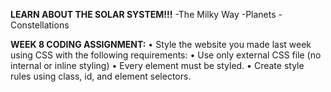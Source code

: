 **LEARN ABOUT THE SOLAR SYSTEM!!!**
    -The Milky Way
    -Planets
    -Constellations

**WEEK 8 CODING ASSIGNMENT:**
    •	Style the website you made last week using CSS with the following requirements:
    •	Use only external CSS file (no internal or inline styling)
    •	Every element must be styled.
    •	Create style rules using class, id, and element selectors.
